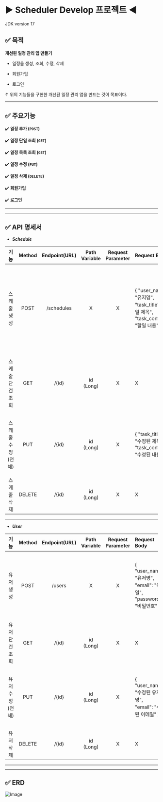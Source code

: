 # ▶ Scheduler Develop 프로젝트 ◀

JDK version 17

## ✅ 목적

**개선된 일정 관리 앱 만들기**

* 일정을 생성, 조회, 수정, 삭제

* 회원가입

* 로그인

↑ 위의 기능들을 구현한 개선된 일정 관리 앱을 만드는 것이 목표이다.

-----

## ✅ 주요기능

✔️ **일정 추가 (`POST`)** 

✔️ **일정 단일 조회 (`GET`)**

✔️ **일정 목록 조회 (`GET`)**

✔️ **일정 수정 (`PUT`)**

✔️ **일정 삭제 (`DELETE`)**

✔️ **회원가입**

✔️ **로그인**

-----

-----

## ✅ API 명세서

* _**Schedule**_

|     기능     | Method | Endpoint(URL) | Path Variable | Request Parameter | Request Body                                                                           | Response                                                                                                                                                                      |     상태코드     |
|:----------:|:------:|:-------------:|:-------------:|:-----------------:|:---------------------------------------------------------------------------------------|:------------------------------------------------------------------------------------------------------------------------------------------------------------------------------|:------------:|
|   스케줄 생성   |  POST  |  /schedules   |       X       |         X         | { "user_name": "유저명",<br/>"task_title": "할일 제목",<br/>"task_content": "할일 내용" }         | { "schedule_id": 1,<br/>"user_name": "유저명",<br/>"task_title": "할일 제목",<br/>"task_content": "할일 내용",<br/>"created_at": 작성된 시간,<br/>"updated_at": 수정된 시간 }                      |  200: 정상등록   |
| 스케줄 단건 조회  |  GET   |     /{id}     |   id (Long)   |         X         | X                                                                                      | { "schedule_id": 1,<br/>"user_name": "유저명",<br/>"task_title": 제목1,<br/>"task_content": 할 일 내용1 }                                                                              |  200: 정상조회   |
| 스케줄 수정(전체) |  PUT   |     /{id}     |   id (Long)   |         X         | { "task_title": "수정된 제목",<br/>"task_content": "수정된 내용" }                               | { "schedule_id": 1,<br/>"user_name": "유저명",<br/>"task_title": "수정된 제목",<br/>"task_content": "수정된 내용" }                                                                        |  200: 정상수정   |
|   스케줄 삭제   | DELETE |     /{id}     |   id (Long)   |         X         | X                                                                                      | { "msg": "일정 삭제 완료" }                                                                                                                                                         |  200: 정상삭제   |

-----

* _**User**_

|     기능     | Method | Endpoint(URL) | Path Variable | Request Parameter | Request Body                                                      | Response                                                                                                         |     상태코드     |
|:----------:|:------:|:-------------:|:-------------:|:-----------------:|:------------------------------------------------------------------|:-----------------------------------------------------------------------------------------------------------------|:------------:|
|   유저 생성    |  POST  |    /users     |       X       |         X         | { "user_name": "유저명",<br/>"email": "이메일",<br/>"password": "비밀번호" } | { "user_id": 1,<br/>"user_name": "유저명",<br/>"email": "이메일",<br/>"created_at": 작성된 시간,<br/>"updated_at": 수정된 시간 } |  200: 정상등록   |
| 유저 단건 조회  |  GET   |     /{id}     |   id (Long)   |         X         | X                                                                 | { "user_id": 1,<br/>"user_name": "유저명",<br/>"email": "이메일" }                                                     |  200: 정상조회   |
| 유저 수정(전체) |  PUT   |     /{id}     |   id (Long)   |         X         | { "user_name": "수정된 유저명",<br/>"email": "수정된 이메일" }                | { "user_id": 1,<br/>"user_name": "수정된 유저명",<br/>"email": "수정된 이메일",<br/>"updated_at": 수정된 시간 }                   |  200: 정상수정   |
|   유저 삭제   | DELETE |     /{id}     |   id (Long)   |         X         | X                                                                 | { "msg": "유저 삭제 완료" }                                                                                            |  200: 정상삭제   |

-----

-----

## ✅ ERD

![Image](https://github.com/user-attachments/assets/f38a6bfc-a6f1-4224-8d0e-4f33c1bc5e33)